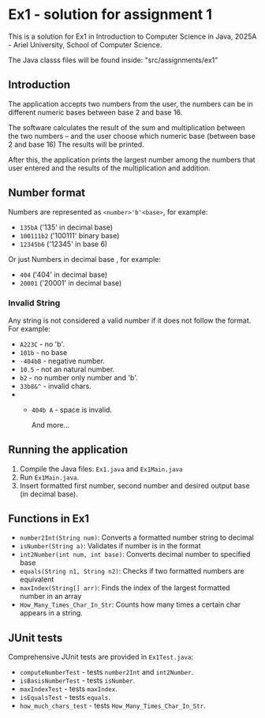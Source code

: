 
# Ex1 - solution for assignment 1
This is a solution for Ex1 in Introduction to Computer Science in Java, 2025A - Ariel University, School of Computer Science.

The Java classs files will be found inside: "src/assignments/ex1"

## Introduction
The application accepts two numbers from the user, the numbers can be in different numeric bases between base 2 and base 16.

The software calculates the result of the sum and multiplication between the two numbers – and the user choose which numeric base (between base 2 and base 16) The results will be printed.

After this, the application prints the largest number among the numbers that user entered and the results of the multiplication and addition.


## Number format
Numbers are represented as `<number>'b'<base>`, for example:
- `135bA` ('135' in decimal base)
- `100111b2` ('100111' binary base)
- `12345b6` ('12345' in base 6)

Or just Numbers in decimal base <number>, for example:
- `404` ('404' in decimal base)
- `20001` ('20001' in decimal base)

### Invalid String
Any string is not considered a valid number if it does not follow the format. For example:

- `A223C` - no 'b'.
- `101b` - no base
- `-404bB` - negative number.
- `10.5` - not an natural number.
- `b2` - no number only number and 'b'.
- `33b8&^` - invalid chars.
- - `404b A` - space is invalid.
  
    And more...


## Running the application
1. Compile the Java files: `Ex1.java` and `Ex1Main.java`
2. Run `Ex1Main.java`.
3. Insert formatted first number, second number and desired output base (in decimal base).


## Functions in Ex1
- `number2Int(String num)`: Converts a formatted number string to decimal
- `isNumber(String a)`: Validates if number is in the format
- `int2Number(int num, int base)`: Converts decimal number to specified base
- `equals(String n1, String n2)`: Checks if two formatted numbers are equivalent
- `maxIndex(String[] arr)`: Finds the index of the largest formatted number in an array
- `How_Many_Times_Char_In_Str`: Counts how many times a certain char appears in a string.

    
## JUnit tests
Comprehensive JUnit tests are provided in `Ex1Test.java`:

- `computeNumberTest` - tests `number2Int` and `int2Number`. 
- `isBasisNumberTest` - tests `isNumber`.
- `maxIndexTest` - tests `maxIndex`.
- `isEqualsTest` - tests `equals`.
- `how_much_chars_test` - tests `How_Many_Times_Char_In_Str`.
